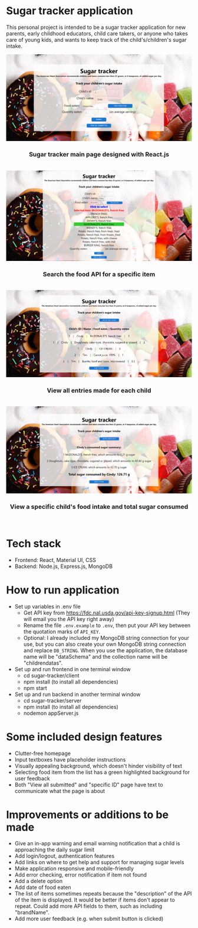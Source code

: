 # Sugar tracker application
This personal project is intended to be a sugar tracker application for new parents, early childhood educators, child care takers, or anyone who takes care of young kids, and wants to keep track of the child's/children's sugar intake.

<div align="center">
  <img alt="sugar-tracker-home" src="./images/sugar-tracker-home.png" />
</div>
<h3 align="center">
  Sugar tracker main page designed with React.js <br/>
</h2>
<br/>
<div align="center">
  <img alt="sugar-tracker-find-food" src="./images/sugar-tracker-find-food.png" />
</div>
<h3 align="center">
  Search the food API for a specific item <br/>
</h2>
<br/>
<div align="center">
  <img alt="sugar-tracker-view-all" src="./images/sugar-tracker-view-all.png" />
</div>
<h3 align="center">
  View all entries made for each child <br/>
</h2>
<br/>
<div align="center">
  <img alt="sugar-tracker-search-id" src="./images/sugar-tracker-search-id.png" />
</div>
<h3 align="center">
  View a specific child's food intake and total sugar consumed <br/>
</h2>
<br/>

# Tech stack
- Frontend: React, Material UI, CSS
- Backend: Node.js, Express.js, MongoDB

# How to run application

- Set up variables in .env file
    - Get API key from https://fdc.nal.usda.gov/api-key-signup.html (They will email you the API key right away)
    - Rename the file `.env.example` to `.env`, then put your API key between the quotation marks of `API_KEY`.
    - Optional: I already included my MongoDB string connection for your use, but you can also create your own MongoDB string connection and replace `DB_STRING`. When you use the application, the database name will be "dataSchema" and the collection name will be "childrendatas".
- Set up and run frontend in one terminal window
    - cd sugar-tracker/client
    - npm install (to install all dependencies)
    - npm start
- Set up and run backend in another terminal window
    - cd sugar-tracker/server
    - npm install (to install all dependencies)
    - nodemon appServer.js

# Some included design features
- Clutter-free homepage
- Input textboxes have placeholder instructions
- Visually appealing background, which doesn't hinder visibility of text
- Selecting food item from the list has a green highlighted background for user feedback
- Both "View all submitted" and "specific ID" page have text to communicate what the page is about

# Improvements or additions to be made
- Give an in-app warning and email warning notification that a child is approaching the daily sugar limit
- Add login/logout, authentication features
- Add links on where to get help and support for managing sugar levels
- Make application responsive and mobile-friendly
- Add error checking, error notification if item not found
- Add a delete option
- Add date of food eaten
- The list of items sometimes repeats because the "description" of the API of the item is displayed. It would be better if items don't appear to repeat. Could add more API fields to them, such as including "brandName".
- Add more user feedback (e.g. when submit button is clicked)